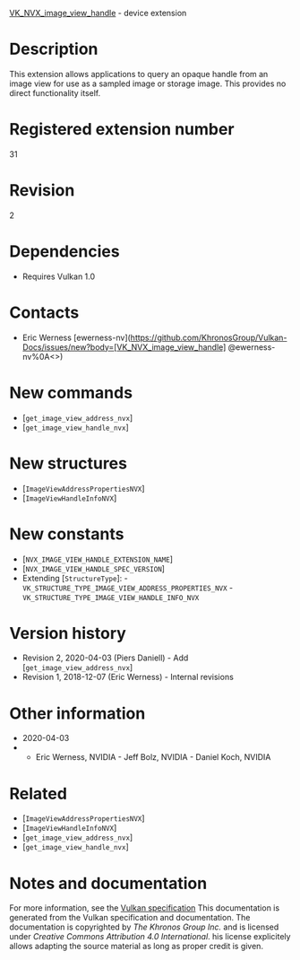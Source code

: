 [VK_NVX_image_view_handle](https://www.khronos.org/registry/vulkan/specs/1.3-extensions/man/html/VK_NVX_image_view_handle.html) - device extension

# Description
This extension allows applications to query an opaque handle from an image
view for use as a sampled image or storage image.
This provides no direct functionality itself.

# Registered extension number
31

# Revision
2

# Dependencies
- Requires Vulkan 1.0

# Contacts
- Eric Werness [ewerness-nv](https://github.com/KhronosGroup/Vulkan-Docs/issues/new?body=[VK_NVX_image_view_handle] @ewerness-nv%0A<<Here describe the issue or question you have about the VK_NVX_image_view_handle extension>>)

# New commands
- [`get_image_view_address_nvx`]
- [`get_image_view_handle_nvx`]

# New structures
- [`ImageViewAddressPropertiesNVX`]
- [`ImageViewHandleInfoNVX`]

# New constants
- [`NVX_IMAGE_VIEW_HANDLE_EXTENSION_NAME`]
- [`NVX_IMAGE_VIEW_HANDLE_SPEC_VERSION`]
- Extending [`StructureType`]:  - `VK_STRUCTURE_TYPE_IMAGE_VIEW_ADDRESS_PROPERTIES_NVX`  - `VK_STRUCTURE_TYPE_IMAGE_VIEW_HANDLE_INFO_NVX`

# Version history
- Revision 2, 2020-04-03 (Piers Daniell)  - Add [`get_image_view_address_nvx`] 
- Revision 1, 2018-12-07 (Eric Werness)  - Internal revisions

# Other information
* 2020-04-03
*   - Eric Werness, NVIDIA  - Jeff Bolz, NVIDIA  - Daniel Koch, NVIDIA

# Related
- [`ImageViewAddressPropertiesNVX`]
- [`ImageViewHandleInfoNVX`]
- [`get_image_view_address_nvx`]
- [`get_image_view_handle_nvx`]

# Notes and documentation
For more information, see the [Vulkan specification](https://www.khronos.org/registry/vulkan/specs/1.3-extensions/html/vkspec.html)
This documentation is generated from the Vulkan specification and documentation.
The documentation is copyrighted by *The Khronos Group Inc.* and is licensed under *Creative Commons Attribution 4.0 International*.
his license explicitely allows adapting the source material as long as proper credit is given.
        